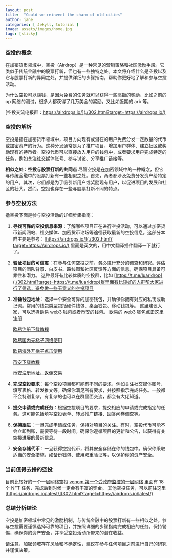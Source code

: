 ```yaml
---
layout: post
title:  "Could we reinvent the charm of old cities"
author: jane
categories: [ Jekyll, tutorial ]
image: assets/images/home.jpg
tags: [sticky]
---
```

### 空投的概念
在加密货币领域中，空投（Airdrop）是一种常见的营销策略和社区激励手段。它类似于传统金融中的股票打新，但也有一些独特之处。本文将介绍什么是空投以及它与股票打新的异同之处，并提供详细的步骤指南，帮助你更好地了解和参与空投活动。

为什么空投可以赚钱，是因为免费的任务就可以获得一些高额的奖励，比如之前的 op 网络的测试，很多人都获得了几万美金的奖励，又比如近期的 arb 等。

[空投交流电报群：https://airdrops.io/](./302.html?target=https://airdrops.io/) 
### 空投的解析
空投是指在加密货币领域中，项目方向现有或潜在的用户免费分发一定数量的代币或加密资产的行为。这种分发通常是为了推广项目、增加用户群体、建立社区或奖励现有的持币者。空投代币可以直接放入用户的钱包中，或者要求用户完成特定的任务，例如关注社交媒体账号、参与讨论、分享推广链接等。

**相似之处：空投与股票打新的共同点**
尽管空投是在加密领域中的一种概念，但它与传统金融中的股票打新有一些相似之处。首先，两者都涉及免费分发资产给特定的用户。其次，它们都是为了吸引新用户或奖励现有用户，以促进项目的发展和社区的壮大。然而，空投也存在一些与股票打新不同的特点。

### 参与空投方法
撸空投下面是参与空投活动的详细步骤指南：

1. **寻找可靠的空投信息来源**：了解哪些项目正在进行空投活动，可以通过加密货币新闻网站、社交媒体、加密货币论坛等途径获取最新的空投信息。这部分本群主要是参考：[https://airdrops.io/](./302.html?target=https://airdrops.io/) 里面是英文的，用中文翻译插件翻译一下就行了。

2. **验证项目的可信度**：在参与任何空投之前，务必进行充分的调查和研究。评估项目的团队背景、白皮书、路线图和社区反馈等方面的信息，确保项目具备可靠性和潜力。
这种最好有比较优质的空投群，比如 [https://t.me/luaridrop](./302.html?target=https://t.me/luaridrop)群里面有比较好的人群帮大家进行了筛选，避免做一些无意义的空投项目

3. **准备钱包地址**：选择一个安全可靠的加密钱包，并确保你拥有对应的私钥或助记词。常用的钱包类型包括硬件钱包、桌面钱包、移动钱包等。
这里建议大家，可以选择欧易 web3 钱包或者币安的钱包。
欧易的 web3 钱包点击这里注册 

    [欧易注册下载教程](./okx-install.html)

    [欧易国内无梯子网络使用](./302.html?target=https://www.cnouyi.careers/join/7227018)
    
    [欧易海外开梯子点击使用](./302.html?target=https://www.okx.com/join/7227018)

    [币安下载教程](./bnb-buy-coins.html)

    [币安注册地址，返佣交易](./302.html?target=https://accounts.binance.com/register?ref=G1Q331LS)

4. **完成空投要求**：每个空投项目都可能有不同的要求，例如关注社交媒体账号、填写表格、转发推文等。确保你满足所有要求，并按照指示完成任务。一般都不会特别复杂，有复杂的也可以在群里面交流，都会有大佬知道。

5. **提交申请或完成任务**：根据空投项目的要求，提交相应的申请或完成指定的任务。这可能包括填写空投表单、转发推广链接、回答问卷调查等。

6. **保持跟进**：一旦完成申请或任务，保持对项目的关注。有时，空投代币可能不会立即到账，需要等待一段时间。确保你遵循项目的更新和公告，以获得有关空投进展的最新信息。

7. **安全存储代币**：一旦获得空投代币，将其安全存储在你的钱包中。确保你采取适当的安全措施，如备份钱包、使用双重验证等，以保护你的资产安全。

### 当前值得去撸的空投
目前比较好的一个一层网络空投 [venom 第一个受政府监控的一层网络](./302.html?target=https://venom.network/tasks)
里面有 18个 NFT 任务，完成后到时候一定会有丰富的奖金。
其他空投任务，可以前往这里 [https://airdrops.io/latest/](302.html?target=https://airdrops.io/latest/)

### 总结分析结论
空投是加密领域中常见的激励机制，与传统金融中的股票打新有一些相似之处。参与空投需要谨慎选择可靠的项目，并按照详细的步骤指南完成相应的任务。保持警惕，确保你的资产安全，并享受空投活动所带来的潜在收益。

请注意，加密领域存在风险和不确定性，建议在参与任何项目之前进行自己的研究并谨慎决策。
